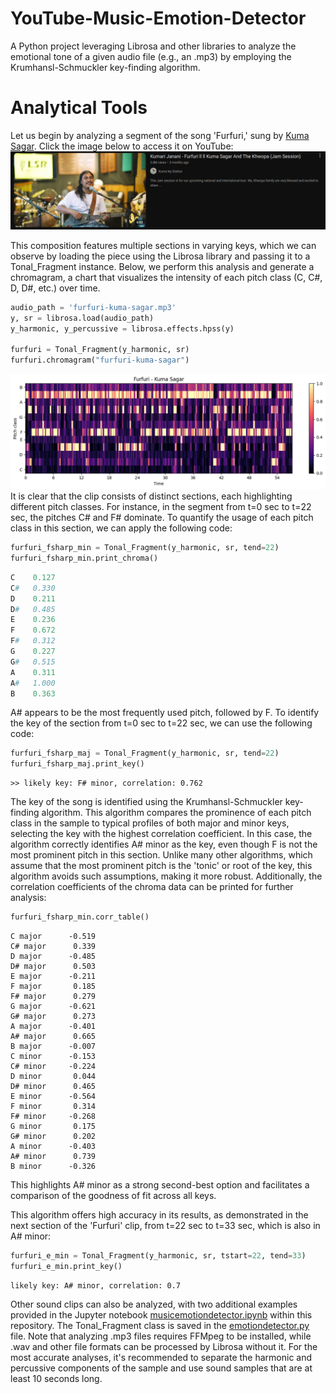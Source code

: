 # YouTube-Music-Emotion-Detector
A Python project leveraging Librosa and other libraries to analyze the emotional tone of a given audio file (e.g., an .mp3) by employing the Krumhansl-Schmuckler key-finding algorithm.

# Analytical Tools
Let us begin by analyzing a segment of the song 'Furfuri,' sung by [Kuma Sagar](https://www.google.com/search?q=Kuma+sagar&client=ubuntu&hs=HRz&sca_esv=5a31cca9ef420a11&channel=fs&ei=jou8Z6OpDY_c2roPw8CNoQU&ved=0ahUKEwijqMvDy9yLAxUPrlYBHUNgI1QQ4dUDCA8&uact=5&oq=Kuma+sagar&gs_lp=Egxnd3Mtd2l6LXNlcnAiCkt1bWEgc2FnYXIyBxAAGIAEGBMyBxAAGIAEGBMyBxAAGIAEGBMyBxAAGIAEGBMyBxAAGIAEGBMyBxAAGIAEGBMyBxAAGIAEGBMyBxAAGIAEGBMyBxAAGIAEGBMyBxAAGIAEGBNIzB1Q6QhYhxtwAXgBkAEAmAHnAaAB7w-qAQUwLjUuNbgBA8gBAPgBAZgCCqACthGoAgDCAg4QABiABBixAxiDARiKBcICCxAAGIAEGLEDGIMBwgILEAAYgAQYsQMYigXCAggQABiABBixA8ICChAAGIAEGEMYigXCAgUQABiABJgDBvEFH18sTtkJ8c6SBwQyLTEwoAeJHw&sclient=gws-wiz-serp). Click the image below to access it on YouTube:
[<img src="furfuri-kuma-sagar_YT_link.png">](https://youtu.be/sCQDGs7W6mE?si=pT1_AbXhBbzEEgpt)

This composition features multiple sections in varying keys, which we can observe by loading the piece using the Librosa library and passing it to a Tonal_Fragment instance. Below, we perform this analysis and generate a chromagram, a chart that visualizes the intensity of each pitch class (C, C#, D, D#, etc.) over time.

```python
audio_path = 'furfuri-kuma-sagar.mp3'
y, sr = librosa.load(audio_path)
y_harmonic, y_percussive = librosa.effects.hpss(y)

furfuri = Tonal_Fragment(y_harmonic, sr)
furfuri.chromagram("furfuri-kuma-sagar")
```
[<img src="furfuri_chromagram.png">](https://github.com/Youbraj/YouTube-Music-Emotion-Detector/blob/main/furfuri_chromagram.png)
It is clear that the clip consists of distinct sections, each highlighting different pitch classes. For instance, in the segment from t=0 sec to t=22 sec, the pitches C# and F# dominate. To quantify the usage of each pitch class in this section, we can apply the following code:

```python
furfuri_fsharp_min = Tonal_Fragment(y_harmonic, sr, tend=22)
furfuri_fsharp_min.print_chroma()
```
```python
C 	 0.127
C# 	 0.330
D 	 0.211
D# 	 0.485
E 	 0.236
F 	 0.672
F# 	 0.312
G 	 0.227
G# 	 0.515
A 	 0.311
A# 	 1.000
B 	 0.363
```
A# appears to be the most frequently used pitch, followed by F. To identify the key of the section from t=0 sec to t=22 sec, we can use the following code:
```python
furfuri_fsharp_maj = Tonal_Fragment(y_harmonic, sr, tend=22)
furfuri_fsharp_maj.print_key()
```
```
>> likely key: F# minor, correlation: 0.762
```
The key of the song is identified using the Krumhansl-Schmuckler key-finding algorithm. This algorithm compares the prominence of each pitch class in the sample to typical profiles of both major and minor keys, selecting the key with the highest correlation coefficient. In this case, the algorithm correctly identifies A# minor as the key, even though F is not the most prominent pitch in this section. Unlike many other algorithms, which assume that the most prominent pitch is the 'tonic' or root of the key, this algorithm avoids such assumptions, making it more robust. Additionally, the correlation coefficients of the chroma data can be printed for further analysis:
```python
furfuri_fsharp_min.corr_table()
```
```
C major 	 -0.519
C# major 	  0.339
D major 	 -0.485
D# major 	  0.503
E major 	 -0.211
F major 	  0.185
F# major 	  0.279
G major 	 -0.621
G# major 	  0.273
A major 	 -0.401
A# major 	  0.665
B major 	 -0.007
C minor 	 -0.153
C# minor 	 -0.224
D minor 	  0.044
D# minor 	  0.465
E minor 	 -0.564
F minor 	  0.314
F# minor 	 -0.268
G minor 	  0.175
G# minor 	  0.202
A minor 	 -0.403
A# minor 	  0.739
B minor 	 -0.326
```
This highlights A# minor as a strong second-best option and facilitates a comparison of the goodness of fit across all keys.

This algorithm offers high accuracy in its results, as demonstrated in the next section of the 'Furfuri' clip, from t=22 sec to t=33 sec, which is also in A# minor:
```python
furfuri_e_min = Tonal_Fragment(y_harmonic, sr, tstart=22, tend=33)
furfuri_e_min.print_key()
```
```
likely key: A# minor, correlation: 0.7
```
Other sound clips can also be analyzed, with two additional examples provided in the Jupyter notebook [musicemotiondetector.ipynb](https://github.com/Youbraj/YouTube-Music-Emotion-Detector/blob/main/musicemotiondetector.ipynb) within this repository. The Tonal_Fragment class is saved in the [emotiondetector.py](https://github.com/Youbraj/YouTube-Music-Emotion-Detector/blob/main/emotiondetector.py) file. Note that analyzing .mp3 files requires FFMpeg to be installed, while .wav and other file formats can be processed by Librosa without it. For the most accurate analyses, it's recommended to separate the harmonic and percussive components of the sample and use sound samples that are at least 10 seconds long.
